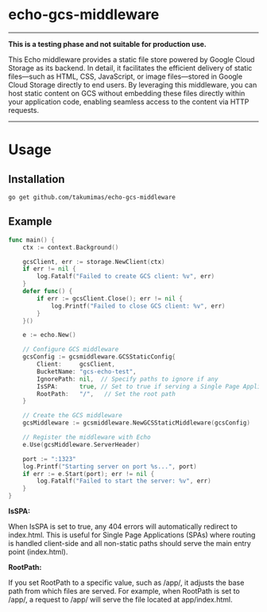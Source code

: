 # echo-gcs-middleware

---

**This is a testing phase and not suitable for production use.**

This Echo middleware provides a static file store powered by Google Cloud Storage as its backend. In detail, it facilitates the efficient delivery of static files—such as HTML, CSS, JavaScript, or image files—stored in Google Cloud Storage directly to end users. By leveraging this middleware, you can host static content on GCS without embedding these files directly within your application code, enabling seamless access to the content via HTTP requests.

---

# Usage

## Installation
```
go get github.com/takumimas/echo-gcs-middleware
```

## Example

```go
func main() {
	ctx := context.Background()

	gcsClient, err := storage.NewClient(ctx)
	if err != nil {
		log.Fatalf("Failed to create GCS client: %v", err)
	}
	defer func() {
		if err := gcsClient.Close(); err != nil {
			log.Printf("Failed to close GCS client: %v", err)
		}
	}()

	e := echo.New()

	// Configure GCS middleware
	gcsConfig := gcsmiddleware.GCSStaticConfig{
		Client:     gcsClient,
		BucketName: "gcs-echo-test",
		IgnorePath: nil,  // Specify paths to ignore if any
		IsSPA:      true, // Set to true if serving a Single Page Application
		RootPath:   "/",   // Set the root path
	}

	// Create the GCS middleware
	gcsMiddleware := gcsmiddleware.NewGCSStaticMiddleware(gcsConfig)

	// Register the middleware with Echo
	e.Use(gcsMiddleware.ServerHeader)

	port := ":1323"
	log.Printf("Starting server on port %s...", port)
	if err := e.Start(port); err != nil {
		log.Fatalf("Failed to start the server: %v", err)
	}
}
```

**IsSPA:**

When IsSPA is set to true, any 404 errors will automatically redirect to index.html. This is useful for Single Page Applications (SPAs) where routing is handled client-side and all non-static paths should serve the main entry point (index.html).

**RootPath:**

If you set RootPath to a specific value, such as /app/, it adjusts the base path from which files are served. For example, when RootPath is set to /app/, a request to /app/ will serve the file located at app/index.html.



